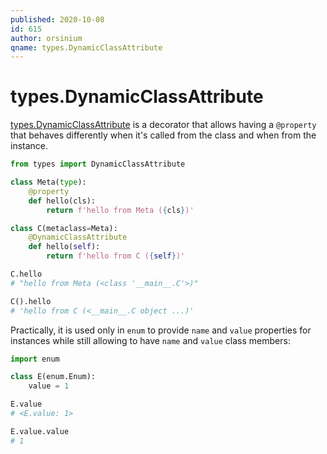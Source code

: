 ```yaml
---
published: 2020-10-08
id: 615
author: orsinium
qname: types.DynamicClassAttribute
---
```


# types.DynamicClassAttribute

[types.DynamicClassAttribute](https://docs.python.org/3/library/types.html#types.DynamicClassAttribute) is a decorator that allows having a `@property` that behaves differently when it's called from the class and when from the instance.

```python
from types import DynamicClassAttribute

class Meta(type):
    @property
    def hello(cls):
        return f'hello from Meta ({cls})'

class C(metaclass=Meta):
    @DynamicClassAttribute
    def hello(self):
        return f'hello from C ({self})'

C.hello
# "hello from Meta (<class '__main__.C'>)"

C().hello
# 'hello from C (<__main__.C object ...)'
```

Practically, it is used only in `enum` to provide `name` and `value` properties for instances while still allowing to have `name` and `value` class members:

```python
import enum

class E(enum.Enum):
    value = 1

E.value
# <E.value: 1>

E.value.value
# 1
```
